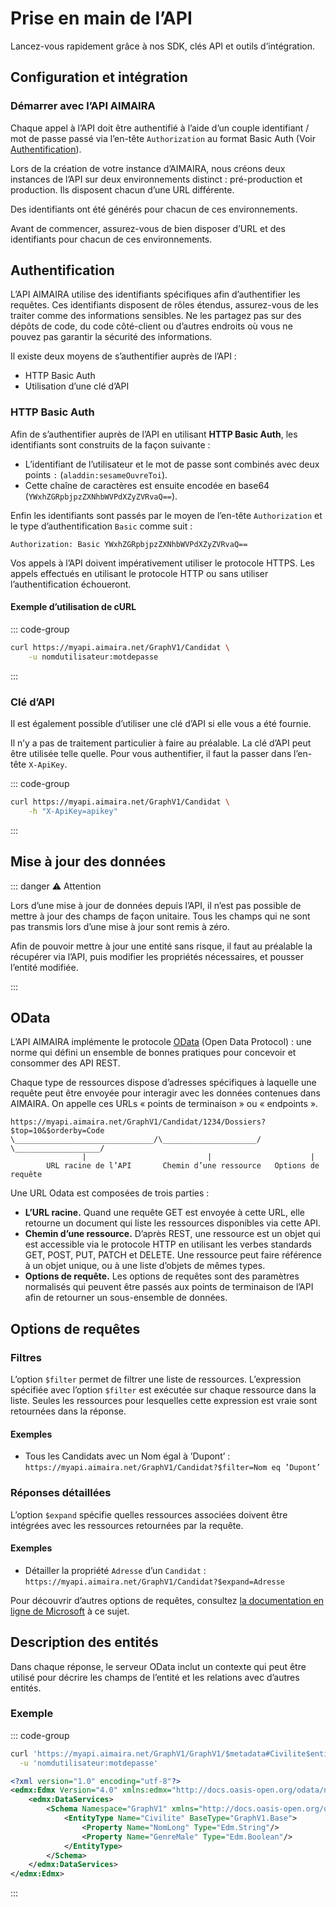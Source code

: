 # Prise en main de l’API

Lancez-vous rapidement grâce à nos SDK, clés API et outils d’intégration.

## Configuration et intégration

### Démarrer avec l’API AIMAIRA

Chaque appel à l’API doit être authentifié à l’aide d’un couple identifiant / mot de passe passé via l’en-tête 
`Authorization` au format Basic Auth (Voir [Authentification](#authentification)).

Lors de la création de votre instance d’AIMAIRA, nous créons deux instances de l’API sur deux environnements distinct : 
pré-production et production. Ils disposent chacun d’une URL différente.

Des identifiants ont été générés pour chacun de ces environnements.

Avant de commencer, assurez-vous de bien disposer d’URL et des identifiants pour chacun de ces environnements.

## Authentification

L’API AIMAIRA utilise des identifiants spécifiques afin d’authentifier les requêtes. Ces identifiants disposent de rôles
étendus, assurez-vous de les traiter comme des informations sensibles. Ne les partagez pas sur des dépôts de code,
du code côté-client ou d’autres endroits où vous ne pouvez pas garantir la sécurité des informations.

Il existe deux moyens de s’authentifier auprès de l’API :

- HTTP Basic Auth
- Utilisation d’une clé d’API

### HTTP Basic Auth

Afin de s’authentifier auprès de l’API en utilisant **HTTP Basic Auth**, les identifiants sont construits de la façon 
suivante :

- L’identifiant de l’utilisateur et le mot de passe sont combinés avec deux points `:`
  (`aladdin:sesameOuvreToi`).
- Cette chaîne de caractères est ensuite encodée en base64
  (`YWxhZGRpbjpzZXNhbWVPdXZyZVRvaQ==`).

Enfin les identifiants sont passés par le moyen de l’en-tête `Authorization` et le type d’authentification `Basic` comme
suit :

```
Authorization: Basic YWxhZGRpbjpzZXNhbWVPdXZyZVRvaQ==
```

Vos appels à l’API doivent impérativement utiliser le protocole HTTPS. Les appels effectués en utilisant le protocole 
HTTP ou sans utiliser l’authentification échoueront.

#### Exemple d’utilisation de cURL

::: code-group

```bash [cURL]
curl https://myapi.aimaira.net/GraphV1/Candidat \
    -u nomdutilisateur:motdepasse
```

:::

### Clé d’API

Il est également possible d’utiliser une clé d’API si elle vous a été fournie.

Il n’y a pas de traitement particulier à faire au préalable. La clé d’API peut être utilisée telle quelle. Pour vous 
authentifier, il faut la passer dans l’en-tête `X-ApiKey`.

::: code-group

```bash [cURL]
curl https://myapi.aimaira.net/GraphV1/Candidat \
    -h "X-ApiKey=apikey"
```

:::

## Mise à jour des données

::: danger ⚠️ Attention

Lors d’une mise à jour de données depuis l’API, il n’est pas possible de mettre à jour des champs de façon unitaire.
Tous les champs qui ne sont pas transmis lors d’une mise à jour sont remis à zéro.

Afin de pouvoir mettre à jour une entité sans risque, il faut au préalable la récupérer via l’API, puis modifier les
propriétés nécessaires, et pousser l’entité modifiée.

:::

## OData

L’API AIMAIRA implémente le protocole [OData][odata] (Open Data Protocol) : une norme qui défini un ensemble de bonnes 
pratiques pour concevoir et consommer des API REST.

Chaque type de ressources dispose d’adresses spécifiques à laquelle une requête peut être envoyée pour interagir avec 
les données contenues dans AIMAIRA. On appelle ces URLs « points de terminaison » ou « endpoints ».

```
https://myapi.aimaira.net/GraphV1/Candidat/1234/Dossiers?$top=10&$orderby=Code
\_______________________________/\_____________________/ \___________________/
                |                           |                      |
        URL racine de l’API       Chemin d’une ressource   Options de requête
```

Une URL Odata est composées de trois parties :

- **L’URL racine.** Quand une requête GET est envoyée à cette URL, elle retourne un document qui liste les ressources 
  disponibles via cette API.
- **Chemin d’une ressource.** D’après REST, une ressource est un objet qui est accessible via le protocole HTTP en 
  utilisant les verbes standards GET, POST, PUT, PATCH et DELETE. Une ressource peut faire référence à un objet unique, 
  ou à une liste d’objets de mêmes types.
- **Options de requête.** Les options de requêtes sont des paramètres normalisés qui peuvent être passés aux points de
  terminaison de l’API afin de retourner un sous-ensemble de données.

## Options de requêtes

### Filtres

L’option `$filter` permet de filtrer une liste de ressources. L’expression spécifiée avec l’option `$filter` est 
exécutée sur chaque ressource dans la liste. Seules les ressources pour lesquelles cette expression est vraie sont 
retournées dans la réponse.

#### Exemples

- Tous les Candidats avec un Nom égal à ’Dupont’ : `https://myapi.aimaira.net/GraphV1/Candidat?$filter=Nom eq ’Dupont’`

### Réponses détaillées

L’option `$expand` spécifie quelles ressources associées doivent être intégrées avec les ressources retournées par la 
requête.

#### Exemples

- Détailler la propriété `Adresse` d’un `Candidat` : `https://myapi.aimaira.net/GraphV1/Candidat?$expand=Adresse`

Pour découvrir d’autres options de requêtes, consultez [la documentation en ligne de Microsoft][odata-query-options] à 
ce sujet.

## Description des entités

Dans chaque réponse, le serveur OData inclut un contexte qui peut être utilisé pour décrire les champs de l’entité et
les relations avec d’autres entités.

### Exemple

::: code-group

```bash [Requête cURL]
curl 'https://myapi.aimaira.net/GraphV1/GraphV1/$metadata#Civilite$entity' \
  -u 'nomdutilisateur:motdepasse'
```

```xml [Réponse XML]
<?xml version="1.0" encoding="utf-8"?>
<edmx:Edmx Version="4.0" xmlns:edmx="http://docs.oasis-open.org/odata/ns/edmx">
    <edmx:DataServices>
        <Schema Namespace="GraphV1" xmlns="http://docs.oasis-open.org/odata/ns/edm">
            <EntityType Name="Civilite" BaseType="GraphV1.Base">
                <Property Name="NomLong" Type="Edm.String"/>
                <Property Name="GenreMale" Type="Edm.Boolean"/>
            </EntityType>
        </Schema>
    </edmx:DataServices>
</edmx:Edmx>
```

:::

[odata]: https://learn.microsoft.com/fr-fr/odata/
[odata-query-options]: https://learn.microsoft.com/fr-fr/odata/concepts/queryoptions-overview